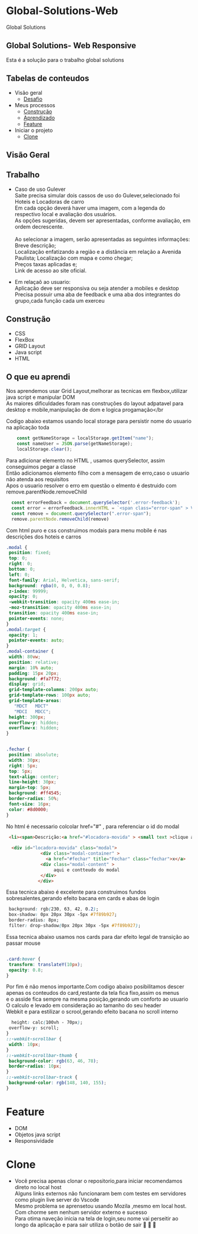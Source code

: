 # Global-Solutions-Web
Global Solutions
## Global Solutions- Web Responsive
Esta é a solução para o trabalho global solutions</br> 

 
## Tabelas de conteudos 
* Visão geral
  * <a href='#Desafio' >  Desafio </a>
* Meus processos
  * <a href='#Construção' >  Construção </a>   
  * <a href='#o-que-eu-aprendi' >  Aprendizado </a>
  * <a href='#Feature' >  Feature </a>
* Iniciar o projeto
  * <a href='#Clone' >  Clone </a>   

## Visão Geral
## Trabalho
-  Caso de uso Gulever</br>
   Saite precisa simular dois cassos de uso do Gulever,selecionado foi Hoteis e Locadoras de carro</br>
   Em cada opção deverá haver uma imagem, com a legenda do respectivo local e avaliação dos usuários.</br> 
   As opções sugeridas, devem ser apresentadas, conforme avaliação, em ordem decrescente.</br>  
   Ao selecionar a imagem, serão apresentadas as seguintes informações:  
   Breve descrição;  
   Localização enfatizando a região e a distância em relação a Avenida Paulista;
   Localização com mapa e como chegar;  
   Preços taxas aplicadas e;  
   Link de acesso ao site oficial.

-  Em relaçaõ ao usuario:</br>
   Aplicação deve ser responsiva ou seja atender a mobiles e desktop</br>
   Precisa possuir uma aba de feedback e uma aba dos integrantes do grupo,cada função cada um exerceu
 

## Construção
  - CSS
  - FlexBox
  - GRID Layout
  - Java script
  - HTML
  


## O que eu aprendi

Nos aprendemos usar Grid Layout,melhorar as tecnicas em flexbox,utilizar java script e manipular DOM</br>
As maiores dificuldades foram nas construções do layout adpatavel para desktop e mobile,manipulação de dom e logica progamação</br

Codigo abaixo estamos usando local storage para persistir nome do usuario na aplicação toda

~~~javascript 
    const getNameStorage = localStorage.getItem("name");
    const nameUser = JSON.parse(getNameStorage);
    localStorage.clear();
 ~~~
 
 Para adicionar elemento no HTML , usamos querySelector, assim conseguimos pegar a classe</br>
 Então adicionamos elemento filho com a mensagem de erro,caso o usuario não atenda aos requisitos</br>
 Apos o usuario resolver o erro em questão o elmento é destruido  com remove.parentNode.removeChild</br>

 ~~~javascript
   const errorFeedback = document.querySelector('.error-feedback');
   const error = errorFeedback.innerHTML = `<span class="error-span" > Você precisa preencher todos campos e colocar foto </span>`
   const remove = document.querySelector(".error-span");
   remove.parentNode.removeChild(remove)
 ~~~
 
 Com html puro e css construimos modais para menu mobile é nas descrições dos hoteis e carros 
 
 ```css
 .modal {
  position: fixed;
  top: 0;
  right: 0;
  bottom: 0;
  left: 0;
  font-family: Arial, Helvetica, sans-serif;
  background: rgba(0, 0, 0, 0.8);
  z-index: 99999;
  opacity: 0;
  -webkit-transition: opacity 400ms ease-in;
  -moz-transition: opacity 400ms ease-in;
  transition: opacity 400ms ease-in;
  pointer-events: none;
}
.modal:target {
  opacity: 1;
  pointer-events: auto;
}
.modal-container {
  width: 80vw;
  position: relative;
  margin: 10% auto;
  padding: 15px 20px;
  background: #fa7f72;
  display: grid;
  grid-template-columns: 200px auto;
  grid-template-rows: 100px auto;
  grid-template-areas:
    "MDCT   MDCT"
    "MDCI   MDCC";
  height: 300px;
  overflow-y: hidden;
  overflow-x: hidden;
}


.fechar {
  position: absolute;
  width: 30px;
  right: 5px;
  top: 5px;
  text-align: center;
  line-height: 30px;
  margin-top: 5px;
  background: #ff4545;
  border-radius: 50%;
  font-size: 16px;
  color: #8d0000;
}
 
```
 No html é necessario colcolar  href="#" , para referenciar o id do modal 
 
 ```html
  <li><span>Descrição:<a href="#locadora-movida" > <small text >clique aqui!</small>  </a>  </span></li>
    
   <div id="locadora-movida" class="modal">
              <div class="modal-container" >
                <a href="#fechar" title="Fechar" class="fechar">x</a>
              <div class="modal-content" >
                   aqui e contteudo do modal
              </div> 
             </div> 
 
 ```
 
 Essa tecnica abaixo é excelente para construimos fundos sobresalentes,gerando  efeito bacana em cards e abas de login
 
 ```css
  background: rgb(230, 63, 42, 0.2);
  box-shadow: 0px 20px 30px -5px #7f89b927;
  border-radius: 8px;
  filter: drop-shadow(0px 20px 30px -5px #7f89b927);
 ```
 
Essa tecnica abaixo usamos nos cards para dar efeito legal de transição ao passar mouse
 
 ```css
 
 .card:hover {
  transform: translateY(10px);
  opacity: 0.8;
}
 
 
 ```
 
 Por fim é não menos importante.Com codigo abaixo  posibilitamos descer apenas os conteudos do card,restante da tela fica fixo,assim os menus</br>
 e o asside fica sempre na mesma posição,gerando um conforto ao usuario</br>
 O calculo e levado em consideração ao tamanho do seu header</br>
 Webkit e para estilizar o scrool,gerando efeito bacana no scroll interno
 
 ```css
   height: calc(100vh - 70px);
  overflow-y: scroll;
}
 ::-webkit-scrollbar {
  width: 10px;
}
::-webkit-scrollbar-thumb {
  background-color: rgb(63, 46, 78);
  border-radius: 10px;
}
::-webkit-scrollbar-track {
  background-color: rgb(148, 140, 155);
}
 
 ```
 
 # Feature
  - DOM
  - Objetos java script
  - Responsividade

# Clone
- Você precisa apenas clonar o repositorio,para iniciar recomendamos  direto no local host</br>
  Alguns links externos não funcionaram bem com testes em servidores como plugin live server do Vscode</br>
  Mesmo problema se aprensetou usando Mozila ,mesmo em local host. Com chorme sem nenhum servidor externo e sucesso</br>
  Para otima naveção inicia na tela de login,seu nome vai perseitir ao longo da aplicação e para sair utiliza o botão de sair 
  :wave: :wave: :wave:
  

